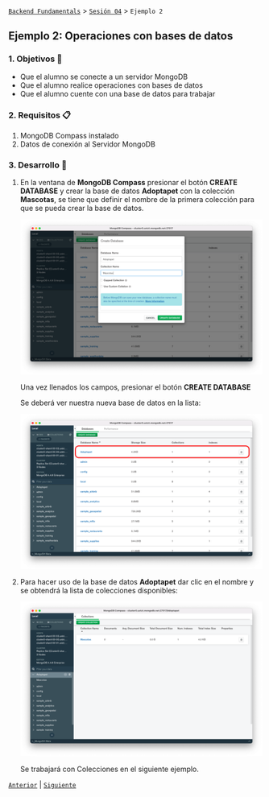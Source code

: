 [`Backend Fundamentals`](../../README.md) > [`Sesión 04`](../README.md) > `Ejemplo 2`

## Ejemplo 2: Operaciones con bases de datos

### 1. Objetivos :dart:
- Que el alumno se conecte a un servidor MongoDB
- Que el alumno realice operaciones con bases de datos
- Que el alumno cuente con una base de datos para trabajar

### 2. Requisitos :clipboard:
1. MongoDB Compass instalado
1. Datos de conexión al Servidor MongoDB

### 3. Desarrollo :rocket:

1. En la ventana de __MongoDB Compass__ presionar el botón __CREATE DATABASE__ y crear la base de datos __Adoptapet__ con la colección __Mascotas__, se tiene que definir el nombre de la primera colección para que se pueda crear la base de datos.


   ![Creando base de datos](imagenes/creando-basededatos.png)

   Una vez llenados los campos, presionar el botón __CREATE DATABASE__

   Se deberá ver nuestra nueva base de datos en la lista:

   ![Lista de bases de datos](imagenes/lista-basededatos.png)

1. Para hacer uso de la base de datos __Adoptapet__ dar clic en el nombre y se obtendrá la lista de colecciones disponibles:

   ![Lista de colecciones](imagenes/lista-colecciones.png)

   Se trabajará con Colecciones en el siguiente ejemplo.

[`Anterior`](../README.md) | [`Siguiente`](../Ejemplo-03/Readme.md)      
